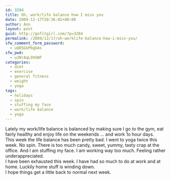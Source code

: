```yaml
---
id: 3284
title: Oh, work/life balance how I miss you
date: 2009-12-17T20:36:02+00:00
author: Ann
layout: post
guid: http://gofitgirl.com/?p=3284
permalink: /2009/12/17/oh-worklife-balance-how-i-miss-you/
sfw_comment_form_password:
  - uQDSGkPbgbAs
sfw_pwd:
  - uJNrAqL9VUWF
categories:
  - diet
  - exercise
  - general fitness
  - weight
  - yoga
tags:
  - holidays
  - spin
  - stuffing my face
  - work/life balance
  - yoga
---
```

Lately my work/life balance is balanced by making sure I go to the gym, eat fairly healthy and enjoy life on the weekends &#8230; and work 1o hour days.  
This week the life balance has been pretty bad. I went to yoga twice this week. No spin. There is too much candy, sweet, yummy, tasty crap at the office. And I am stuffing my face. I am working way too much. Feeling rather underappreciated.  
I have been exhausted this week. I have had so much to do at work and at home. Luckily home stuff is winding down.  
I hope things get a little back to normal next week.